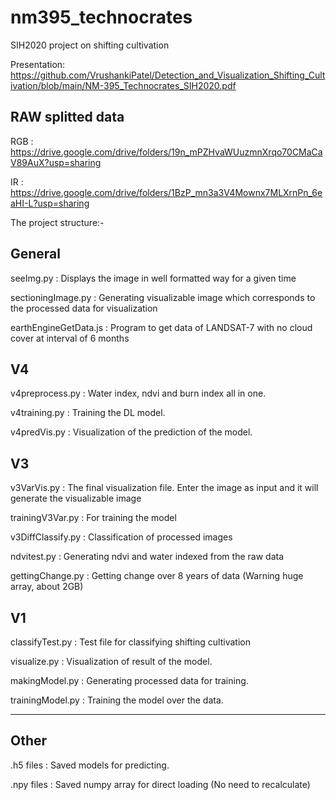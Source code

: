 # nm395_technocrates
SIH2020 project on shifting cultivation

Presentation: https://github.com/VrushankiPatel/Detection_and_Visualization_Shifting_Cultivation/blob/main/NM-395_Technocrates_SIH2020.pdf

RAW splitted data
---------------------

RGB : https://drive.google.com/drive/folders/19n_mPZHvaWUuzmnXrqo70CMaCaV89AuX?usp=sharing

IR : https://drive.google.com/drive/folders/1BzP_mn3a3V4Mownx7MLXrnPn_6eaHI-L?usp=sharing


The project structure:-

General
---------------------

seeImg.py : Displays the image in well formatted way for a given time

sectioningImage.py : Generating visualizable image which corresponds to the processed data for visualization

earthEngineGetData.js : Program to get data of LANDSAT-7 with no cloud cover at interval of 6 months


V4
---------------------

v4preprocess.py : Water index, ndvi and burn index all in one.

v4training.py : Training the DL model.

v4predVis.py : Visualization of the prediction of the model.





V3
---------------------


v3VarVis.py : The final visualization file. Enter the image as input and it will generate the visualizable image

trainingV3Var.py : For training the model

v3DiffClassify.py : Classification of processed images

ndvitest.py : Generating ndvi and water indexed from the raw data

gettingChange.py : Getting change over 8 years of data (Warning huge array, about 2GB)



V1
---------------------

classifyTest.py : Test file for classifying shifting cultivation

visualize.py : Visualization of result of the model.

makingModel.py : Generating processed data for training.

trainingModel.py : Training the model over the data.

---------------------


Other
---------------------

.h5 files : Saved models for predicting.

.npy files : Saved numpy array for direct loading (No need to recalculate)


